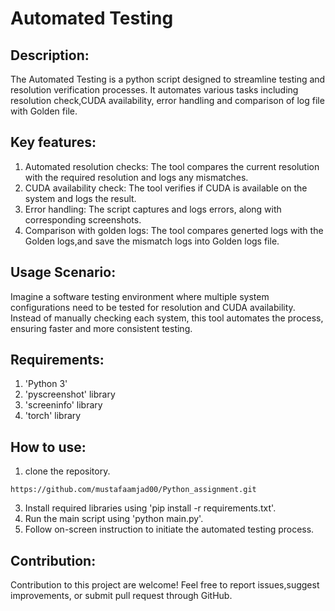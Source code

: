 # Automated Testing

## Description:
The Automated Testing is a python script designed to streamline testing and resolution verification processes. It automates various tasks including resolution check,CUDA availability, error handling and comparison of log file with Golden file.

## Key features:
1. Automated resolution checks: The tool compares the current resolution with the required resolution and logs any mismatches.
2. CUDA availability check: The tool verifies if CUDA is available on the system and logs the result.
3. Error handling: The script captures and logs errors, along with corresponding screenshots.
4. Comparison with golden logs: The tool compares generted logs with the Golden logs,and save the mismatch logs into Golden logs file.

## Usage Scenario:
Imagine a software testing environment where multiple system configurations need to be tested for resolution and CUDA availability. Instead of manually checking each system, this tool automates the process, ensuring faster and more consistent testing.

## Requirements:
1. 'Python 3'
2. 'pyscreenshot' library
3. 'screeninfo' library
4. 'torch' library

## How to use:
1. clone the repository.

```
https://github.com/mustafaamjad00/Python_assignment.git
```       
   
3. Install required libraries using 'pip install -r requirements.txt'.
4. Run the main script using 'python main.py'.
5. Follow on-screen instruction to initiate the automated testing process.

## Contribution:
Contribution to this project are welcome! Feel free to report issues,suggest improvements, or submit pull request through GitHub.    

